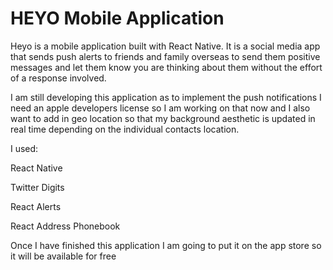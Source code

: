 # HEYO Mobile Application

Heyo is a mobile application built with React Native. It is a social media app that sends push alerts to friends and family 
overseas to send them positive messages and let them know you are thinking about them without the effort of a response involved.

I am still developing this application as to implement the push notifications I need an apple developers license so I am 
working on that now and I also want to add in geo location so that my background aesthetic is updated in real time depending 
on the individual contacts location.

I used:

React Native

Twitter Digits

React Alerts

React Address Phonebook

Once I have finished this application I am going to put it on the app store so it will be available for free
